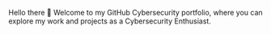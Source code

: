 Hello there 👋
Welcome to my GitHub Cybersecurity portfolio, where you can explore my work and projects as a Cybersecurity Enthusiast.
